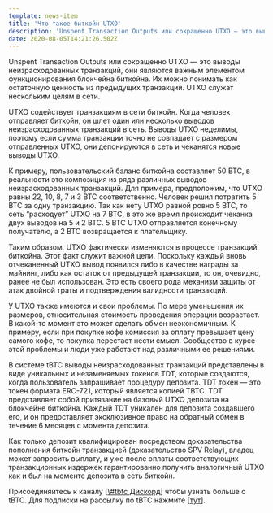 ```yaml
---
template: news-item
title: 'Что такое биткойн UTXO'
description: 'Unspent Transaction Outputs или сокращенно UTXO — это выводы неизрасходованных транзакций, они являются важным элементом функционирования…'
date: 2020-08-05T14:21:26.502Z
---
```

<!---
#  translator: paydaSandros#1054

#  url: https://clck.ru/QJ8v5

#  submission url: https://discordapp.com/channels/590951101600235531/701767679102550016/750105631356223498

----------

translated title: What is Bitcoin UTXO
match with: What is a Bitcoin UTXO?
confidence (0-1): 0.8695652173913043

-->
Unspent Transaction Outputs или сокращенно UTXO — это выводы неизрасходованных транзакций, они являются важным элементом функционирования блокчейна биткойна. Их можно понимать как остаточную ценность из предыдущих транзакций. UTXO служат нескольким целям в сети.

UTXO содействует транзакциям в сети биткойн. Когда человек отправляет биткойн, он шлет один или несколько выводов неизрасходованных транзакций в сеть. Выводы UTXO неделимы, поэтому если сумма транзакции точно не совпадает с размером отправленных UTXO, они депонируются в сеть и чеканятся новые выводы UTXO.

К примеру, пользовательский баланс биткойна составляет 50 BTC, в реальности это композиция из ряда различных выводов неизрасходованных транзакций. Для примера, предположим, что UTXO равны 22, 10, 8, 7 и 3 BTC соответственно. Человек решил потратить 5 BTC за одну транзакцию. Так как нету UTXO равной ровно 5 BTC, то сеть “расходует” UTXO на 7 BTC, в это же время происходит чеканка двух выводов на 5 и 2 BTC. 5 BTC UTXO отправляется конечному получателю, а 2 BTC возвращается к плательщику.

Таким образом, UTXO фактически изменяются в процессе транзакций биткойна. Этот факт служит важной цели. Поскольку каждый вновь отчеканенный UTXO вывод появился либо в качестве награды за майнинг, либо как остаток от предыдущей транзакции, то он, очевидно, ранее не был использован. Это есть своего рода механизм защиты от атак двойной траты и подтверждения валидности транзакций.

У UTXO также имеются и свои проблемы. По мере уменьшения их размеров, относительная стоимость проведения операции возрастает. В какой-то момент это может сделать обмен неэкономичным. К примеру, если при покупке кофе комиссия за оплату превышает цену самого кофе, то покупка перестает нести смысл. Сообщество в курсе этой проблемы и люди уже работают над различными ее решениями.

В системе tBTC выводы неизрасходованных транзакций представлены в виде уникальных и незаменяемых токенов TDT, которые создаются, когда пользователь запрашивает процедуру депозита. TDT токен — это токен формата ERC-721, который является копией TBTC. TDT представляет собой притязание на базовый UTXO депозита на блокчейне биткойна. Каждый TDT уникален для депозита создавшего его, и он предоставляет эксклюзивное право на обратный обмен в течение 6 месяцев с момента депозита.

Как только депозит квалифицирован посредством доказательства пополнения биткойн транзакцией (доказательство SPV Relay), владец может запросить выплату, и уже после оплаты соответствующих транзакционных издержек гарантированно получить аналогичный UTXO как и был на моменте депозита в сеть биткойн.

Присоединяйтесь к каналу \[[\\#tbtc Дискорд](https://discord.gg/wYezN7v)\] чтобы узнать больше о tBTC. Для подписки на рассылку по tBTC нажмите \[[тут](https://tbtc.network/#mailing-list)\].